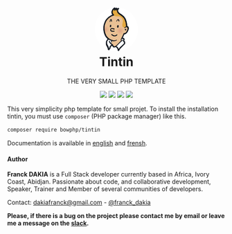 <h1 align="center">
    <img src="https://github.com/bowphp/arts/raw/master/tintin.jpeg" width="100px" style="border-radius: 50px">
    <br/><strong>Tintin</strong>
</h1>

<p align="center">THE VERY SMALL PHP TEMPLATE</p>
<p align="center">
    <a href="https://github.com/bowphp/docs/blog/master/tintin.md" title="docs"><img src="https://img.shields.io/badge/docs-read%20docs-blue.svg?style=flat-square"/></a>
    <a href="https://packagist.org/packages/bowphp/tintin" title="version"><img src="https://img.shields.io/packagist/v/bowphp/tintin.svg?style=flat-square"/></a>
    <a href="https://github.com/bowphp/tintin/blob/master/LICENSE" title="license"><img src="https://img.shields.io/github/license/mashape/apistatus.svg?style=flat-square"/></a>
    <a href="https://travis-ci.org/bowphp/tintin" title="Travis branch"><img src="https://img.shields.io/travis/bowphp/tintin/master.svg?style=flat-square"/></a>
</p>

This very simplicity php template for small projet. To install the installation tintin, you must use `composer` (PHP package manager) like this.

```bash
composer require bowphp/tintin
```

Documentation is available in [english](./docs/en.md) and [frensh](./docs/fr.md).

#### Author

**Franck DAKIA** is a Full Stack developer currently based in Africa, Ivory Coast, Abidjan. Passionate about code, and collaborative development, Speaker, Trainer and Member of several communities of developers.

Contact: [dakiafranck@gmail.com](mailto:dakiafranck@gmail.com) - [@franck_dakia](https://twitter.com/franck_dakia)

**Please, if there is a bug on the project please contact me by email or leave me a message on the [slack](https://bowphp.slack.com).**